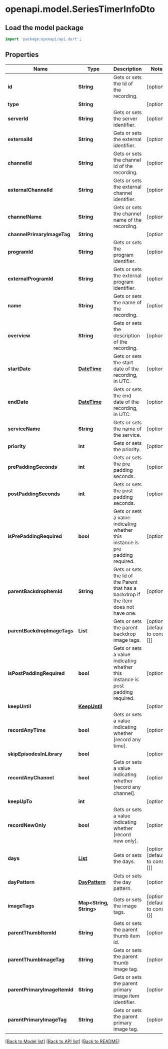# openapi.model.SeriesTimerInfoDto

## Load the model package
```dart
import 'package:openapi/api.dart';
```

## Properties
Name | Type | Description | Notes
------------ | ------------- | ------------- | -------------
**id** | **String** | Gets or sets the Id of the recording. | [optional] 
**type** | **String** |  | [optional] 
**serverId** | **String** | Gets or sets the server identifier. | [optional] 
**externalId** | **String** | Gets or sets the external identifier. | [optional] 
**channelId** | **String** | Gets or sets the channel id of the recording. | [optional] 
**externalChannelId** | **String** | Gets or sets the external channel identifier. | [optional] 
**channelName** | **String** | Gets or sets the channel name of the recording. | [optional] 
**channelPrimaryImageTag** | **String** |  | [optional] 
**programId** | **String** | Gets or sets the program identifier. | [optional] 
**externalProgramId** | **String** | Gets or sets the external program identifier. | [optional] 
**name** | **String** | Gets or sets the name of the recording. | [optional] 
**overview** | **String** | Gets or sets the description of the recording. | [optional] 
**startDate** | [**DateTime**](DateTime.md) | Gets or sets the start date of the recording, in UTC. | [optional] 
**endDate** | [**DateTime**](DateTime.md) | Gets or sets the end date of the recording, in UTC. | [optional] 
**serviceName** | **String** | Gets or sets the name of the service. | [optional] 
**priority** | **int** | Gets or sets the priority. | [optional] 
**prePaddingSeconds** | **int** | Gets or sets the pre padding seconds. | [optional] 
**postPaddingSeconds** | **int** | Gets or sets the post padding seconds. | [optional] 
**isPrePaddingRequired** | **bool** | Gets or sets a value indicating whether this instance is pre padding required. | [optional] 
**parentBackdropItemId** | **String** | Gets or sets the Id of the Parent that has a backdrop if the item does not have one. | [optional] 
**parentBackdropImageTags** | **List<String>** | Gets or sets the parent backdrop image tags. | [optional] [default to const []]
**isPostPaddingRequired** | **bool** | Gets or sets a value indicating whether this instance is post padding required. | [optional] 
**keepUntil** | [**KeepUntil**](KeepUntil.md) |  | [optional] 
**recordAnyTime** | **bool** | Gets or sets a value indicating whether [record any time]. | [optional] 
**skipEpisodesInLibrary** | **bool** |  | [optional] 
**recordAnyChannel** | **bool** | Gets or sets a value indicating whether [record any channel]. | [optional] 
**keepUpTo** | **int** |  | [optional] 
**recordNewOnly** | **bool** | Gets or sets a value indicating whether [record new only]. | [optional] 
**days** | [**List<DayOfWeek>**](DayOfWeek.md) | Gets or sets the days. | [optional] [default to const []]
**dayPattern** | [**DayPattern**](DayPattern.md) | Gets or sets the day pattern. | [optional] 
**imageTags** | **Map<String, String>** | Gets or sets the image tags. | [optional] [default to const {}]
**parentThumbItemId** | **String** | Gets or sets the parent thumb item id. | [optional] 
**parentThumbImageTag** | **String** | Gets or sets the parent thumb image tag. | [optional] 
**parentPrimaryImageItemId** | **String** | Gets or sets the parent primary image item identifier. | [optional] 
**parentPrimaryImageTag** | **String** | Gets or sets the parent primary image tag. | [optional] 

[[Back to Model list]](../README.md#documentation-for-models) [[Back to API list]](../README.md#documentation-for-api-endpoints) [[Back to README]](../README.md)


